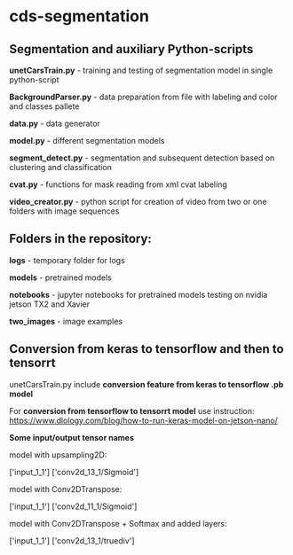 # cds-segmentation


## Segmentation and auxiliary Python-scripts

**unetCarsTrain.py** - training and testing of segmentation model in single python-script

**BackgroundParser.py** - data preparation from file with labeling and color and classes pallete

**data.py** - data generator

**model.py** - different segmentation models

**segment_detect.py** - segmentation and subsequent detection based on clustering and classification

**cvat.py** - functions for mask reading from xml cvat labeling

**video_creator.py** - python script for creation of video from two or one folders with image sequences

## Folders in the repository:

**logs** - temporary folder for logs

**models** - pretrained models

**notebooks**	- jupyter notebooks for pretrained models testing on nvidia jetson TX2 and Xavier

**two_images** - image examples


## Conversion from keras to tensorflow and then to tensorrt

unetCarsTrain.py include **conversion feature from keras to tensorflow .pb model**

For **conversion from tensorflow to tensorrt model** use instruction: https://www.dlology.com/blog/how-to-run-keras-model-on-jetson-nano/

**Some input/output tensor names** 

model with upsampling2D:

['input_1_1'] ['conv2d_13_1/Sigmoid']

model with Conv2DTranspose:

['input_1_1'] ['conv2d_11_1/Sigmoid']

model with Conv2DTranspose + Softmax and added layers:

['input_1_1'] ['conv2d_13_1/truediv']
